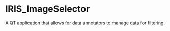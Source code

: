 # IRIS_ImageSelector
A QT application that allows for data annotators to manage data for filtering.
